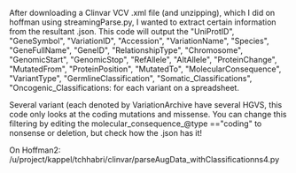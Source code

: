 After downloading a Clinvar VCV .xml file (and unzipping), which I did on hoffman using streamingParse.py, I wanted to extract certain information from the resultant .json. 
This code will output the "UniProtID", "GeneSymbol", "VariationID", "Accession", "VariationName", "Species", 
                  "GeneFullName", "GeneID", "RelationshipType", "Chromosome", "GenomicStart", "GenomicStop", 
                  "RefAllele", "AltAllele", "ProteinChange", "MutatedFrom", "ProteinPosition", "MutatedTo", 
                  "MolecularConsequence", "VariantType", "GermlineClassification", "Somatic_Classifications", "Oncogenic_Classifications:
for each variant on a spreadsheet.

Several variant (each denoted by VariationArchive have several HGVS, this code only looks at the coding mutations and missense. You can change this filtering by 
editing the molecular_consequence_@type =="coding" to nonsense or deletion, but check how the .json has it!

On Hoffman2: /u/project/kappel/tchhabri/clinvar/parseAugData_withClassificationns4.py
